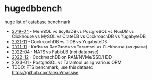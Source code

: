 # hugedbbench
huge list of database benchmark

- [2019-04](https://kokizzu.blogspot.com/2019/04/huge-list-of-database-benchmark.html) - MemSQL vs ScyllaDB vs PostgreSQL vs NuoDB vs Clickhouse vs MySQL vs CrateDB vs CockroachDB vs YugabyteDB
- [2021-11](https://kokizzu.blogspot.com/2021/11/databases-with-automatic-rebalance.html) - CockroachDB vs TiDB vs YugabyteDB
- [2021-11](https://kokizzu.blogspot.com/2021/11/kafka-vs-redpanda-benchmark.html) - Kafka vs RedPanda vs Tarantool vs Clickhouse (as queue)
- [2022-04](http://kokizzu.blogspot.com/2022/04/automatic-load-balancer.html) - NATS vs FabioLB (not database)
- [2022-12](https://kokizzu.blogspot.com/2022/12/cockroachdb-benchmark-on-different-disk.html) - CockroachDB on RAM/NVMe/SSD/HDD
- [2023-01](https://github.com/kokizzu/gorm-vs-korm) - PostgreSQL vs Tarantool using various ORM
- TODO: FTS benchmark, use this dataset: https://github.com/alexa/massive
